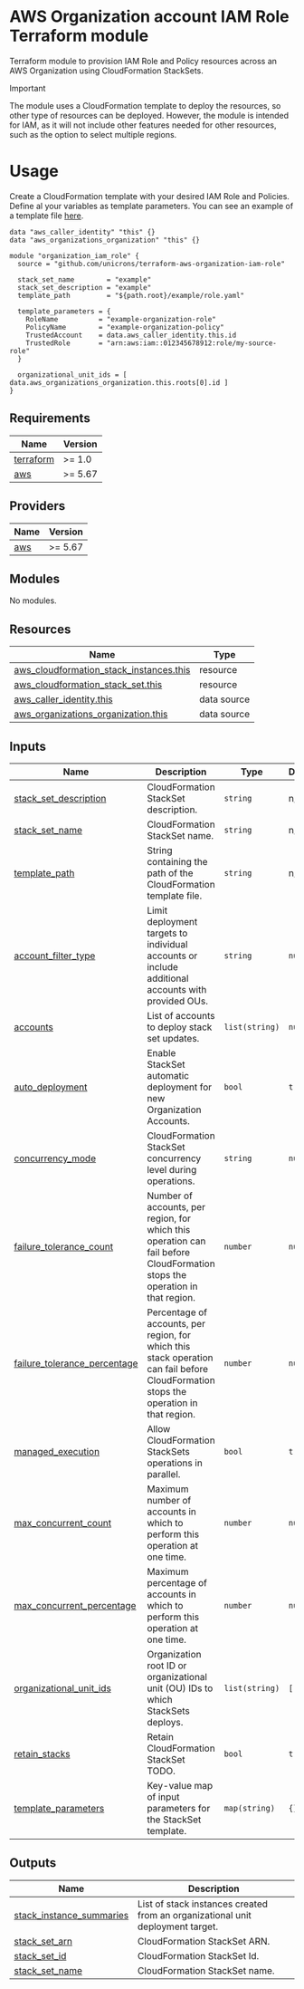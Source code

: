 # AWS Organization account IAM Role Terraform module

Terraform module to provision IAM Role and Policy resources across an AWS Organization using CloudFormation StackSets.

> [!IMPORTANT] 
> The module uses a CloudFormation template to deploy the resources, so other type of resources can be deployed. However, the module is intended for IAM, as it will not include other features needed for other resources, such as the option to select multiple regions. 

# Usage

Create a CloudFormation template with your desired IAM Role and Policies. Define al your variables as template parameters. You can see an example of a template file [here](./example/role.yaml).

```hcl
data "aws_caller_identity" "this" {}
data "aws_organizations_organization" "this" {}

module "organization_iam_role" {
  source = "github.com/unicrons/terraform-aws-organization-iam-role"

  stack_set_name        = "example"
  stack_set_description = "example"
  template_path         = "${path.root}/example/role.yaml"

  template_parameters = {
    RoleName          = "example-organization-role"
    PolicyName        = "example-organization-policy"
    TrustedAccount    = data.aws_caller_identity.this.id
    TrustedRole       = "arn:aws:iam::012345678912:role/my-source-role"
  }

  organizational_unit_ids = [ data.aws_organizations_organization.this.roots[0].id ]
}

```

## Requirements

| Name | Version |
|------|---------|
| <a name="requirement_terraform"></a> [terraform](#requirement\_terraform) | >= 1.0 |
| <a name="requirement_aws"></a> [aws](#requirement\_aws) | >= 5.67 |

## Providers

| Name | Version |
|------|---------|
| <a name="provider_aws"></a> [aws](#provider\_aws) | >= 5.67 |

## Modules

No modules.

## Resources

| Name | Type |
|------|------|
| [aws_cloudformation_stack_instances.this](https://registry.terraform.io/providers/hashicorp/aws/latest/docs/resources/cloudformation_stack_instances) | resource |
| [aws_cloudformation_stack_set.this](https://registry.terraform.io/providers/hashicorp/aws/latest/docs/resources/cloudformation_stack_set) | resource |
| [aws_caller_identity.this](https://registry.terraform.io/providers/hashicorp/aws/latest/docs/data-sources/caller_identity) | data source |
| [aws_organizations_organization.this](https://registry.terraform.io/providers/hashicorp/aws/latest/docs/data-sources/organizations_organization) | data source |

## Inputs

| Name | Description | Type | Default | Required |
|------|-------------|------|---------|:--------:|
| <a name="input_stack_set_description"></a> [stack\_set\_description](#input\_stack\_set\_description) | CloudFormation StackSet description. | `string` | n/a | yes |
| <a name="input_stack_set_name"></a> [stack\_set\_name](#input\_stack\_set\_name) | CloudFormation StackSet name. | `string` | n/a | yes |
| <a name="input_template_path"></a> [template\_path](#input\_template\_path) | String containing the path of the CloudFormation template file. | `string` | n/a | yes |
| <a name="input_account_filter_type"></a> [account\_filter\_type](#input\_account\_filter\_type) | Limit deployment targets to individual accounts or include additional accounts with provided OUs. | `string` | `null` | no |
| <a name="input_accounts"></a> [accounts](#input\_accounts) | List of accounts to deploy stack set updates. | `list(string)` | `null` | no |
| <a name="input_auto_deployment"></a> [auto\_deployment](#input\_auto\_deployment) | Enable StackSet automatic deployment for new Organization Accounts. | `bool` | `true` | no |
| <a name="input_concurrency_mode"></a> [concurrency\_mode](#input\_concurrency\_mode) | CloudFormation StackSet concurrency level during operations. | `string` | `null` | no |
| <a name="input_failure_tolerance_count"></a> [failure\_tolerance\_count](#input\_failure\_tolerance\_count) | Number of accounts, per region, for which this operation can fail before CloudFormation stops the operation in that region. | `number` | `null` | no |
| <a name="input_failure_tolerance_percentage"></a> [failure\_tolerance\_percentage](#input\_failure\_tolerance\_percentage) | Percentage of accounts, per region, for which this stack operation can fail before CloudFormation stops the operation in that region. | `number` | `null` | no |
| <a name="input_managed_execution"></a> [managed\_execution](#input\_managed\_execution) | Allow CloudFormation StackSets operations in parallel. | `bool` | `true` | no |
| <a name="input_max_concurrent_count"></a> [max\_concurrent\_count](#input\_max\_concurrent\_count) | Maximum number of accounts in which to perform this operation at one time. | `number` | `null` | no |
| <a name="input_max_concurrent_percentage"></a> [max\_concurrent\_percentage](#input\_max\_concurrent\_percentage) | Maximum percentage of accounts in which to perform this operation at one time. | `number` | `null` | no |
| <a name="input_organizational_unit_ids"></a> [organizational\_unit\_ids](#input\_organizational\_unit\_ids) | Organization root ID or organizational unit (OU) IDs to which StackSets deploys. | `list(string)` | `[]` | no |
| <a name="input_retain_stacks"></a> [retain\_stacks](#input\_retain\_stacks) | Retain CloudFormation StackSet TODO. | `bool` | `true` | no |
| <a name="input_template_parameters"></a> [template\_parameters](#input\_template\_parameters) | Key-value map of input parameters for the StackSet template. | `map(string)` | `{}` | no |

## Outputs

| Name | Description |
|------|-------------|
| <a name="output_stack_instance_summaries"></a> [stack\_instance\_summaries](#output\_stack\_instance\_summaries) | List of stack instances created from an organizational unit deployment target. |
| <a name="output_stack_set_arn"></a> [stack\_set\_arn](#output\_stack\_set\_arn) | CloudFormation StackSet ARN. |
| <a name="output_stack_set_id"></a> [stack\_set\_id](#output\_stack\_set\_id) | CloudFormation StackSet Id. |
| <a name="output_stack_set_name"></a> [stack\_set\_name](#output\_stack\_set\_name) | CloudFormation StackSet name. |

